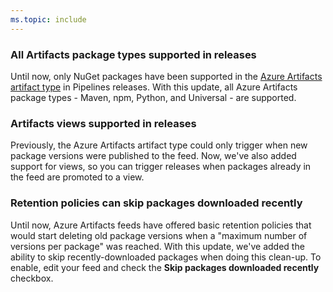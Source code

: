 ```yaml
---
ms.topic: include
---
```


### All Artifacts package types supported in releases

Until now, only NuGet packages have been supported in the [Azure Artifacts artifact type](https://docs.microsoft.com/azure/devops/pipelines/release/artifacts?view=azure-devops#nuget) in Pipelines releases. With this update, all Azure Artifacts package types - Maven, npm, Python, and Universal - are supported.

### Artifacts views supported in releases

Previously, the Azure Artifacts artifact type could only trigger when new package versions were published to the feed. Now, we've also added support for views, so you can trigger releases when packages already in the feed are promoted to a view.

### Retention policies can skip packages downloaded recently

Until now, Azure Artifacts feeds have offered basic retention policies that would start deleting old package versions when a "maximum number of versions per package" was reached. With this update, we've added the ability to skip recently-downloaded packages when doing this clean-up. To enable, edit your feed and check the **Skip packages downloaded recently** checkbox.